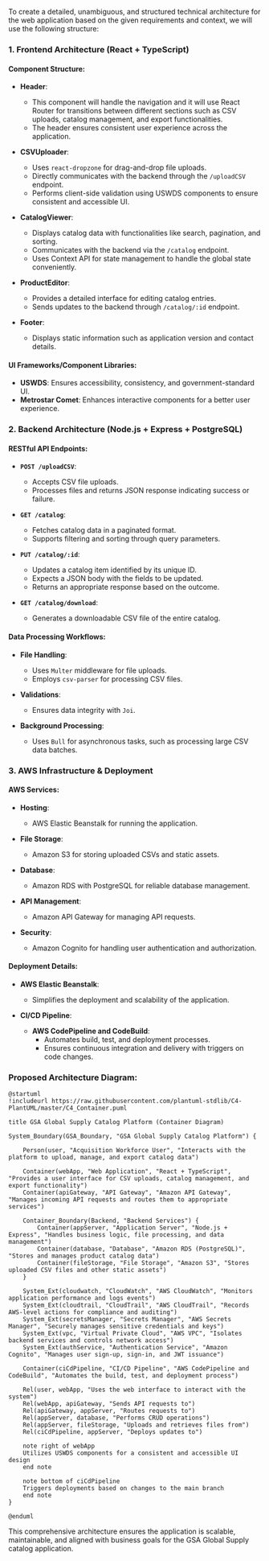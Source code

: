 To create a detailed, unambiguous, and structured technical architecture for the web application based on the given requirements and context, we will use the following structure:

### 1. Frontend Architecture (React + TypeScript)

#### Component Structure:

- **Header**: 
  - This component will handle the navigation and it will use React Router for transitions between different sections such as CSV uploads, catalog management, and export functionalities.
  - The header ensures consistent user experience across the application.

- **CSVUploader**:
  - Uses `react-dropzone` for drag-and-drop file uploads.
  - Directly communicates with the backend through the `/uploadCSV` endpoint.
  - Performs client-side validation using USWDS components to ensure consistent and accessible UI.

- **CatalogViewer**:
  - Displays catalog data with functionalities like search, pagination, and sorting.
  - Communicates with the backend via the `/catalog` endpoint.
  - Uses Context API for state management to handle the global state conveniently.

- **ProductEditor**:
  - Provides a detailed interface for editing catalog entries.
  - Sends updates to the backend through `/catalog/:id` endpoint.

- **Footer**:
  - Displays static information such as application version and contact details.

#### UI Frameworks/Component Libraries:
- **USWDS**: Ensures accessibility, consistency, and government-standard UI.
- **Metrostar Comet**: Enhances interactive components for a better user experience.

### 2. Backend Architecture (Node.js + Express + PostgreSQL)

#### RESTful API Endpoints:
- **`POST /uploadCSV`**: 
  - Accepts CSV file uploads.
  - Processes files and returns JSON response indicating success or failure.
  
- **`GET /catalog`**: 
  - Fetches catalog data in a paginated format.
  - Supports filtering and sorting through query parameters.
  
- **`PUT /catalog/:id`**: 
  - Updates a catalog item identified by its unique ID.
  - Expects a JSON body with the fields to be updated.
  - Returns an appropriate response based on the outcome.

- **`GET /catalog/download`**: 
  - Generates a downloadable CSV file of the entire catalog.

#### Data Processing Workflows:
- **File Handling**: 
  - Uses `Multer` middleware for file uploads.
  - Employs `csv-parser` for processing CSV files.
  
- **Validations**: 
  - Ensures data integrity with `Joi`.
  
- **Background Processing**: 
  - Uses `Bull` for asynchronous tasks, such as processing large CSV data batches.

### 3. AWS Infrastructure & Deployment

#### AWS Services:
- **Hosting**: 
  - AWS Elastic Beanstalk for running the application.
  
- **File Storage**: 
  - Amazon S3 for storing uploaded CSVs and static assets.
  
- **Database**: 
  - Amazon RDS with PostgreSQL for reliable database management.
  
- **API Management**: 
  - Amazon API Gateway for managing API requests.
  
- **Security**: 
  - Amazon Cognito for handling user authentication and authorization.

#### Deployment Details:
- **AWS Elastic Beanstalk**: 
  - Simplifies the deployment and scalability of the application.
  
- **CI/CD Pipeline**:
  - **AWS CodePipeline and CodeBuild**: 
    - Automates build, test, and deployment processes.
    - Ensures continuous integration and delivery with triggers on code changes.

### Proposed Architecture Diagram:

```plantuml
@startuml
!includeurl https://raw.githubusercontent.com/plantuml-stdlib/C4-PlantUML/master/C4_Container.puml

title GSA Global Supply Catalog Platform (Container Diagram)

System_Boundary(GSA_Boundary, "GSA Global Supply Catalog Platform") {

    Person(user, "Acquisition Workforce User", "Interacts with the platform to upload, manage, and export catalog data")

    Container(webApp, "Web Application", "React + TypeScript", "Provides a user interface for CSV uploads, catalog management, and export functionality")
    Container(apiGateway, "API Gateway", "Amazon API Gateway", "Manages incoming API requests and routes them to appropriate services")

    Container_Boundary(Backend, "Backend Services") {
        Container(appServer, "Application Server", "Node.js + Express", "Handles business logic, file processing, and data management")
        Container(database, "Database", "Amazon RDS (PostgreSQL)", "Stores and manages product catalog data")
        Container(fileStorage, "File Storage", "Amazon S3", "Stores uploaded CSV files and other static assets")
    }

    System_Ext(cloudwatch, "CloudWatch", "AWS CloudWatch", "Monitors application performance and logs events")
    System_Ext(cloudtrail, "CloudTrail", "AWS CloudTrail", "Records AWS-level actions for compliance and auditing")
    System_Ext(secretsManager, "Secrets Manager", "AWS Secrets Manager", "Securely manages sensitive credentials and keys")
    System_Ext(vpc, "Virtual Private Cloud", "AWS VPC", "Isolates backend services and controls network access")
    System_Ext(authService, "Authentication Service", "Amazon Cognito", "Manages user sign-up, sign-in, and JWT issuance")

    Container(ciCdPipeline, "CI/CD Pipeline", "AWS CodePipeline and CodeBuild", "Automates the build, test, and deployment process")

    Rel(user, webApp, "Uses the web interface to interact with the system")
    Rel(webApp, apiGateway, "Sends API requests to")
    Rel(apiGateway, appServer, "Routes requests to")
    Rel(appServer, database, "Performs CRUD operations")
    Rel(appServer, fileStorage, "Uploads and retrieves files from")
    Rel(ciCdPipeline, appServer, "Deploys updates to")

    note right of webApp
    Utilizes USWDS components for a consistent and accessible UI design
    end note

    note bottom of ciCdPipeline
    Triggers deployments based on changes to the main branch
    end note
}

@enduml
```

This comprehensive architecture ensures the application is scalable, maintainable, and aligned with business goals for the GSA Global Supply catalog application.